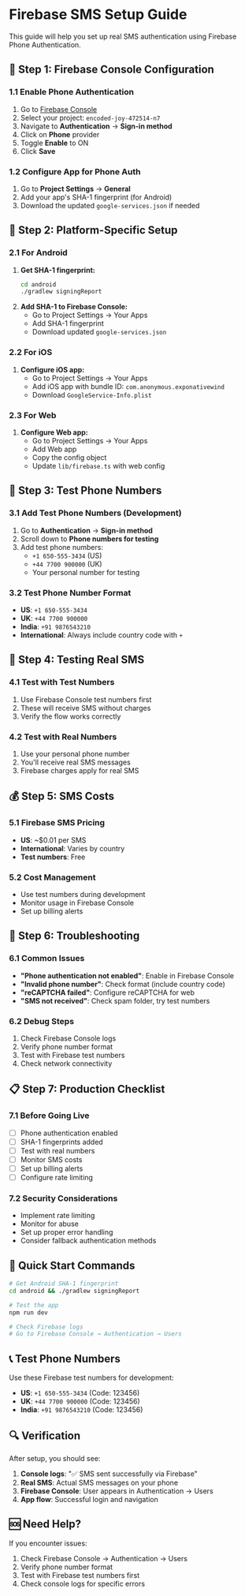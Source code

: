 # Firebase SMS Setup Guide

This guide will help you set up real SMS authentication using Firebase Phone Authentication.

## 🔧 **Step 1: Firebase Console Configuration**

### 1.1 Enable Phone Authentication
1. Go to [Firebase Console](https://console.firebase.google.com/)
2. Select your project: `encoded-joy-472514-n7`
3. Navigate to **Authentication** → **Sign-in method**
4. Click on **Phone** provider
5. Toggle **Enable** to ON
6. Click **Save**

### 1.2 Configure App for Phone Auth
1. Go to **Project Settings** → **General**
2. Add your app's SHA-1 fingerprint (for Android)
3. Download the updated `google-services.json` if needed

## 📱 **Step 2: Platform-Specific Setup**

### 2.1 For Android
1. **Get SHA-1 fingerprint:**
   ```bash
   cd android
   ./gradlew signingReport
   ```
2. **Add SHA-1 to Firebase Console:**
   - Go to Project Settings → Your Apps
   - Add SHA-1 fingerprint
   - Download updated `google-services.json`

### 2.2 For iOS
1. **Configure iOS app:**
   - Go to Project Settings → Your Apps
   - Add iOS app with bundle ID: `com.anonymous.exponativewind`
   - Download `GoogleService-Info.plist`

### 2.3 For Web
1. **Configure Web app:**
   - Go to Project Settings → Your Apps
   - Add Web app
   - Copy the config object
   - Update `lib/firebase.ts` with web config

## 🔑 **Step 3: Test Phone Numbers**

### 3.1 Add Test Phone Numbers (Development)
1. Go to **Authentication** → **Sign-in method**
2. Scroll down to **Phone numbers for testing**
3. Add test phone numbers:
   - `+1 650-555-3434` (US)
   - `+44 7700 900000` (UK)
   - Your personal number for testing

### 3.2 Test Phone Number Format
- **US**: `+1 650-555-3434`
- **UK**: `+44 7700 900000`
- **India**: `+91 9876543210`
- **International**: Always include country code with `+`

## 🚀 **Step 4: Testing Real SMS**

### 4.1 Test with Test Numbers
1. Use Firebase Console test numbers first
2. These will receive SMS without charges
3. Verify the flow works correctly

### 4.2 Test with Real Numbers
1. Use your personal phone number
2. You'll receive real SMS messages
3. Firebase charges apply for real SMS

## 💰 **Step 5: SMS Costs**

### 5.1 Firebase SMS Pricing
- **US**: ~$0.01 per SMS
- **International**: Varies by country
- **Test numbers**: Free

### 5.2 Cost Management
- Use test numbers during development
- Monitor usage in Firebase Console
- Set up billing alerts

## 🔧 **Step 6: Troubleshooting**

### 6.1 Common Issues
- **"Phone authentication not enabled"**: Enable in Firebase Console
- **"Invalid phone number"**: Check format (include country code)
- **"reCAPTCHA failed"**: Configure reCAPTCHA for web
- **"SMS not received"**: Check spam folder, try test numbers

### 6.2 Debug Steps
1. Check Firebase Console logs
2. Verify phone number format
3. Test with Firebase test numbers
4. Check network connectivity

## 📋 **Step 7: Production Checklist**

### 7.1 Before Going Live
- [ ] Phone authentication enabled
- [ ] SHA-1 fingerprints added
- [ ] Test with real numbers
- [ ] Monitor SMS costs
- [ ] Set up billing alerts
- [ ] Configure rate limiting

### 7.2 Security Considerations
- Implement rate limiting
- Monitor for abuse
- Set up proper error handling
- Consider fallback authentication methods

## 🎯 **Quick Start Commands**

```bash
# Get Android SHA-1 fingerprint
cd android && ./gradlew signingReport

# Test the app
npm run dev

# Check Firebase logs
# Go to Firebase Console → Authentication → Users
```

## 📞 **Test Phone Numbers**

Use these Firebase test numbers for development:
- **US**: `+1 650-555-3434` (Code: 123456)
- **UK**: `+44 7700 900000` (Code: 123456)
- **India**: `+91 9876543210` (Code: 123456)

## 🔍 **Verification**

After setup, you should see:
1. **Console logs**: "✅ SMS sent successfully via Firebase"
2. **Real SMS**: Actual SMS messages on your phone
3. **Firebase Console**: User appears in Authentication → Users
4. **App flow**: Successful login and navigation

## 🆘 **Need Help?**

If you encounter issues:
1. Check Firebase Console → Authentication → Users
2. Verify phone number format
3. Test with Firebase test numbers first
4. Check console logs for specific errors
